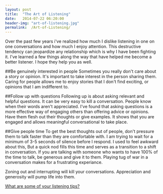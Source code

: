 ```yaml
---
layout: post
title:  "The Art of Listening"
date:   2014-07-22 06:20:00
header-img: "art-of-listening.jpg"
permalink:  /Art-of-Listening/
---
```



Over the past few years i've realized how much I dislike listening in one on one conversations and how much I enjoy attention.
This destructive tendency can jeopardize any relationship which is why I have been fighting it. 
I've learned a few things along the way that have helped me become a better listener. I hope they help you as well.

##Be genuinely interested in people 
Sometimes you really don't care about a story or opinion.
It's important to take interest in the person sharing them.
Caring for people allows me to enjoy stories that I don't find exciting, or opinions that I am indifferent to.

##Follow up with questions
Following up is about asking relevant and helpful questions.
It can be very easy to kill a conversation. People know when their words aren't appreciated.
I've found that asking questions is a more effective way of engaging others than offering advice or opinions.
Have them flesh out their thoughts or give examples.
It shows that you are engaged and allows meaningful conversational to take place.

##Give people time
To get the best thoughts out of people, don't pressure them to talk faster than they are comfortable with.
I am trying to wait for a minimum of 3-5 seconds of silence before I respond.
I used to feel awkward about this, But a quick nod fills this time and serves as a transition to a shift in conversation.
If you are talking with someone who wants to have 100% of the time to talk, be generous and give it to them.
Playing tug of war in a conversation makes for a frustrating experiance. 

Zoning out and interrupting will kill your conversations.
Appreciation and generosity will pump life into them.

[What are some of your listening tips?](http://www.twitter.com/philipcdavis)